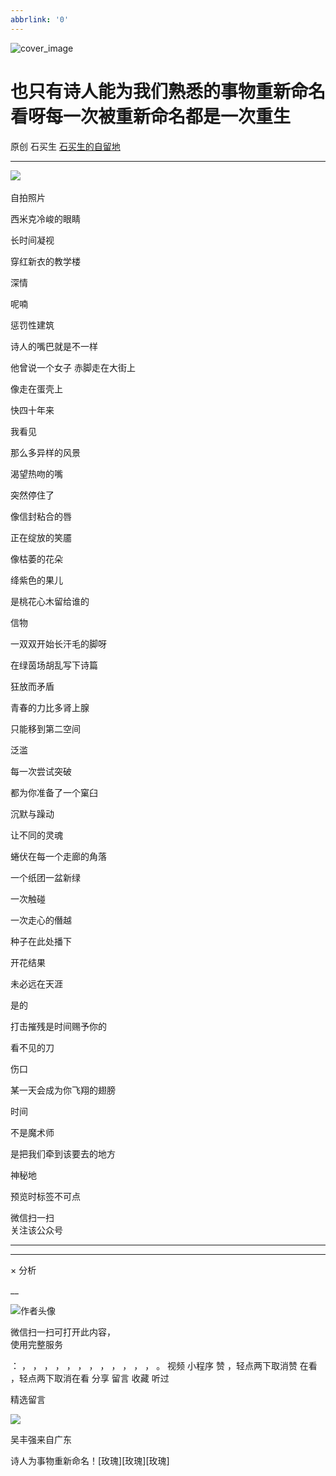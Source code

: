 ```yaml
---
abbrlink: '0'
---
```

![cover_image](http://mmbiz.qpic.cn/mmbiz_jpg/hVNLue76Ehic3ia98MZmxVCy1MUrkibu3EzxLCXtogza9Bl2DSciaoCqG3uLdNC8FExDclXZeIwwb7a8xzhzmvfCMw/0?wx_fmt=jpeg)

#  也只有诗人能为我们熟悉的事物重新命名看呀每一次被重新命名都是一次重生

原创  石买生  [ 石买生的自留地 ](javascript:void\(0\);)

__ _ _ _ _

![](https://mmbiz.qpic.cn/mmbiz_jpg/hVNLue76Ehic3ia98MZmxVCy1MUrkibu3Ez9AwGZ99icTJtBz47xeZIpmFwtvIbayaA0dsz9bjhxw3BMoNrkWyE7lA/640?wx_fmt=jpeg)
​

自拍照片

  

  

西米克冷峻的眼睛

长时间凝视

穿红新衣的教学楼

深情

呢喃

  

惩罚性建筑

  

诗人的嘴巴就是不一样

他曾说一个女子  赤脚走在大街上

像走在蛋壳上

  

快四十年来

我看见

那么多异样的风景

  

渴望热吻的嘴

突然停住了

像信封粘合的唇

  

正在绽放的笑靥

像枯萎的花朵

绛紫色的果儿

是桃花心木留给谁的

信物

  

一双双开始长汗毛的脚呀

在绿茵场胡乱写下诗篇

狂放而矛盾

  

青春的力比多肾上腺

只能移到第二空间

泛滥

  

每一次尝试突破

都为你准备了一个窠臼

  

沉默与躁动

让不同的灵魂

蜷伏在每一个走廊的角落

一个纸团一盆新绿

一次触碰

一次走心的僭越

  

种子在此处播下

开花结果

未必远在天涯

  

是的

打击摧残是时间赐予你的

看不见的刀

  

伤口

某一天会成为你飞翔的翅膀

  

时间

不是魔术师

是把我们牵到该要去的地方

  

神秘地

  

预览时标签不可点

微信扫一扫  
关注该公众号





****



****



×  分析

__

![作者头像](http://mmbiz.qpic.cn/mmbiz_png/hVNLue76EhibricgkQZeT964ria54dgJkqVBX9ibyvn7PmGOltlupHdVshOibeQZDSypqiaIBNKdw8cwXfXfBZkPVgVg/0?wx_fmt=png)

微信扫一扫可打开此内容，  
使用完整服务

：  ，  ，  ，  ，  ，  ，  ，  ，  ，  ，  ，  ，  。  视频  小程序  赞  ，轻点两下取消赞  在看  ，轻点两下取消在看
分享  留言  收藏  听过

精选留言

![](http://wx.qlogo.cn/mmopen/0csZtXb7CRWfKb2ib2riaRcHiaQdvbBFSo5XzgvJrfjPJqNiaicTNroH1HOWI7wMyLsqSDor6UK81ck8ibgnPenTwzA2ukl0oRQrMp/64)

吴丰强来自广东

诗人为事物重新命名！[玫瑰][玫瑰][玫瑰]

